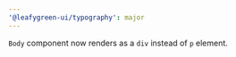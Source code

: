 ```yaml
---
'@leafygreen-ui/typography': major
---
```


`Body` component now renders as a `div` instead of `p` element.
